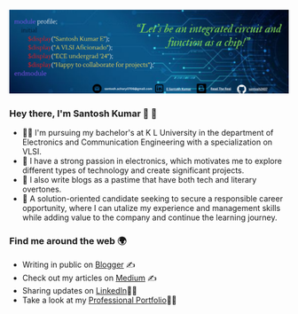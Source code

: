 ![logo](https://github.com/santosh2407/santosh2407/blob/main/Banner.png)
### Hey there, I'm Santosh Kumar 👋 🤖

<!--
**santosh2407/santosh2407** is a ✨ _special_ ✨ repository because its `README.md` (this file) appears on your GitHub profile.

Here are some ideas to get you started:

- 🔭 I’m currently working on ...
- 🌱 I’m currently learning ...
- 👯 I’m looking to collaborate on ...
- 🤔 I’m looking for help with ...
- 💬 Ask me about ...
- 📫 How to reach me: ...
- 😄 Pronouns: ...
- ⚡ Fun fact: ...
-->
- 🧑‍🎓 I'm pursuing my bachelor's at K L University in the department of Electronics and Communication Engineering with a specialization on VLSI.
- 🔭 I have a strong passion in electronics, which motivates me to explore different types of technology and create significant projects.
- 💬 I also write blogs as a pastime that have both tech and literary overtones.
- 🌱 A solution-oriented candidate seeking to secure a responsible career opportunity, where I can utalize my experience and management skills while adding value to the company and continue the learning journey. 
### Find me around the web 🌍
-  Writing in public on [Blogger](https://esukapallisantosh.blogspot.com/) ✍️
-  Check out my articles on [Medium](https://medium.com/@santosh2407) ✍️
-  Sharing updates on [LinkedIn](https://www.linkedin.com/in/e-santosh-kumar-89568720a/)👨‍💻
- Take a look at my [Professional Portfolio](https://santosh-portfolio.dorik.io/)🧑‍🎓
